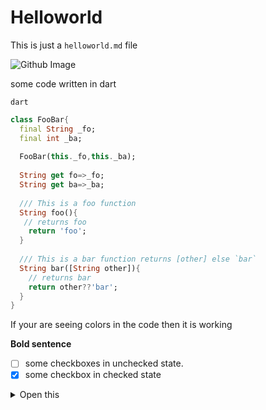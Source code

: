 # Helloworld

This is just a `helloworld.md` file

![Github Image](https://avatars.githubusercontent.com/u/9919?s=1080&v=4)


some code written in dart

<!-- Too Checks if syntax language highlighting works -->

`dart`
```dart
class FooBar{
  final String _fo;
  final int _ba;
  
  FooBar(this._fo,this._ba);
  
  String get fo=>_fo;
  String get ba=>_ba;
  
  /// This is a foo function
  String foo(){
   // returns foo
    return 'foo';
  }
  
  /// This is a bar function returns [other] else `bar`
  String bar([String other]){
    // returns bar
    return other??'bar';
  }
}
```

If your are seeing colors in the code then it is working

**Bold sentence**

- [ ] some checkboxes in unchecked state.
- [x] some checkbox in checked state

<details>
  <summary>Open this</summary>
  
  # Tada🎉
  
  ![tada](https://user-images.githubusercontent.com/47482264/122646622-b3854d00-d13d-11eb-953e-35b4374c03a8.gif)
  
  This image loads from github
</details>

